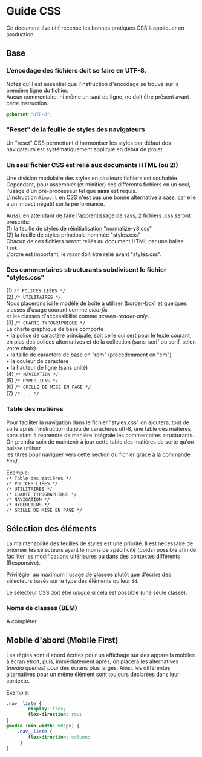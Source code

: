 # Guide CSS

Ce document évolutif recense les bonnes pratiques CSS à appliquer en production.

## Base

### L’encodage des fichiers doit se faire en UTF-8.   
Notez qu'il est essentiel que l'instruction d'encodage se trouve sur la première ligne du fichier.  
Aucun commentaire, ni même un saut de ligne, ne doit être présent avant cette instruction.

```css
@charset "UTF-8";
```

### "Reset" de la feuille de styles des navigateurs

Un "reset" CSS permettant d'harmoniser les styles par défaut des navigateurs est systématiquement appliqué 
en début de projet.

### Un seul fichier CSS est relié aux documents HTML (ou 2!)  
Une division modulaire des styles en plusieurs fichiers est souhaitée.  
Cependant, pour assembler (et minifier) ces différents fichiers en un seul, l'usage d'un pré-processeur tel que __sass__ est requis.  
L'instruction `@import` en CSS n'est pas une bonne alternative à sass, car elle a un impact négatif sur la performance.   

Aussi, en attendant de faire l'apprentissage de sass, 2 fichiers .css seront prescrits:   
(1) la feuille de styles de réinitialisation "normalize-v8.css"  
(2) la feuille de styles principale nommée "styles.css"  
Chacun de ces fichiers seront reliés au document HTML par une balise `link`.  
L'ordre est important, le *reset* doit être relié avant "styles.css".

### Des commentaires structurants subdivisent le fichier "styles.css"    
(1) `/* POLICES LIÉES */`  
(2) `/* UTILITAIRES */`  
Nous placerons ici le modèle de boîte à utiliser (border-box) et quelques classes d'usage courant comme *clearfix*   
et les classes d'accessibilité comme *screen-reader-only*.  
(3) `/* CHARTE TYPOGRAPHIQUE */`  
La charte graphique de base comporte   
•	la police de caractère principale, soit celle qui sert pour le texte courant,     
en plus des polices alternatives et de la collection (sans-serif ou serif, selon votre choix)   
•	la taille de caractère de base en "rem" (précédemment en "em")  
•	la couleur de caractère   
•	la hauteur de ligne (sans unité)  
(4) `/* NAVIGATION */`  
(5) `/* HYPERLIENS */`  
(6) `/* GRILLE DE MISE EN PAGE */`  
(7) `/* ... */`  

### Table des matières
Pour faciliter la navigation dans le fichier  "styles.css" on ajoutera, tout de suite après l'instruction 
du jeu de caractères utf-8, une table des matières consistant à reprendre de manière intégrale les commentaires
structurants.   
On prendra soin de maintenir à jour cette table des matières de sorte qu'on puisse utiliser   
les titres pour naviguer vers cette section du fichier grâce à la commande *Find*.      

Exemple:  
`/* Table des matières */`      
`/* POLICES LIÉES */`     
`/* UTILITAIRES */`   
`/* CHARTE TYPOGRAPHIQUE */`     
`/* NAVIGATION */`   
`/* HYPERLIENS */`    
`/* GRILLE DE MISE EN PAGE */`    


## Sélection des éléments

La maintenabilité des feuilles de styles est une priorité. 
Il est nécessaire de prioriser les sélecteurs ayant le moins de spécificité (poids) possible afin de faciliter 
les modifications ultérieures ou dans des contextes différents (Responsive).

Privilégier au maximum l'usage de [**classes**](http://www.drinchev.com/blog/css-with-only-class-names/) plutôt 
que d'écrire des sélecteurs basés sur le type des éléments ou leur `id`.

Le sélecteur CSS doit être _unique_ si cela est possible (une seule classe). 


### Noms de classes (BEM)
À compléter.


## Mobile d'abord (Mobile First)
Les règles sont d'abord écrites pour un affichage sur des appareils mobiles à écran étroit, puis, 
immédiatement après, on placera les alternatives (*media queries*) pour des écrans plus larges. 
Ainsi, les différentes alternatives pour un même élément sont toujours déclarées dans leur contexte. 

Exemple:
```css
.nav__liste {
        display: flex;
        flex-direction: row;
}
@media (min-width: 601px) {
    .nav__liste {
        flex-direction: column;
     }
}
```

